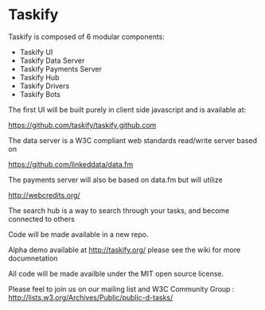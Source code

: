 Taskify
=======

Taskify is composed of 6 modular components:

- Taskify UI
- Taskify Data Server
- Taskify Payments Server
- Taskify Hub
- Taskify Drivers
- Taskify Bots

The first UI will be built purely in client side javascript and is available at:

https://github.com/taskify/taskify.github.com

The data server is a W3C compliant web standards read/write server based on

https://github.com/linkeddata/data.fm

The payments server will also be based on data.fm but will utilize

http://webcredits.org/

The search hub is a way to search through your tasks, and become connected to others

Code will be made available in a new repo.

Alpha demo available at http://taskify.org/ please see the wiki for more documnetation

All code will be made availble under the MIT open source license.

Please feel to join us on our mailing list and W3C Community Group : http://lists.w3.org/Archives/Public/public-d-tasks/